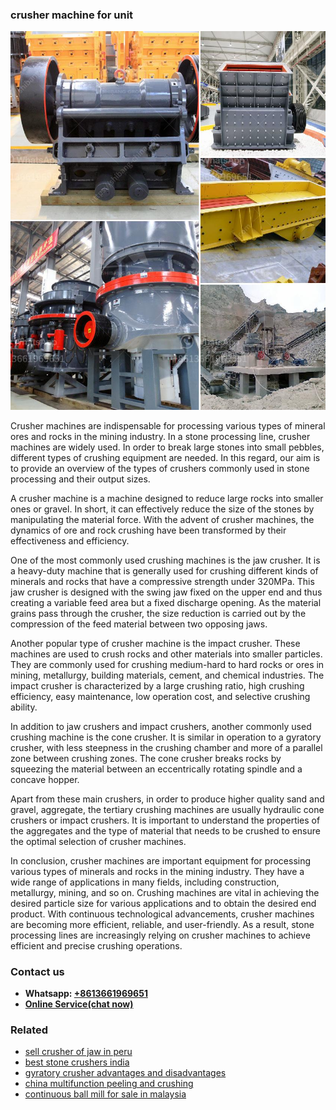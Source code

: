 <h3>crusher machine for unit</h3><img src='1706755673.jpg' alt=''><p>Crusher machines are indispensable for processing various types of mineral ores and rocks in the mining industry. In a stone processing line, crusher machines are widely used. In order to break large stones into small pebbles, different types of crushing equipment are needed. In this regard, our aim is to provide an overview of the types of crushers commonly used in stone processing and their output sizes.</p><p>A crusher machine is a machine designed to reduce large rocks into smaller ones or gravel. In short, it can effectively reduce the size of the stones by manipulating the material force. With the advent of crusher machines, the dynamics of ore and rock crushing have been transformed by their effectiveness and efficiency.</p><p>One of the most commonly used crushing machines is the jaw crusher. It is a heavy-duty machine that is generally used for crushing different kinds of minerals and rocks that have a compressive strength under 320MPa. This jaw crusher is designed with the swing jaw fixed on the upper end and thus creating a variable feed area but a fixed discharge opening. As the material grains pass through the crusher, the size reduction is carried out by the compression of the feed material between two opposing jaws.</p><p>Another popular type of crusher machine is the impact crusher. These machines are used to crush rocks and other materials into smaller particles. They are commonly used for crushing medium-hard to hard rocks or ores in mining, metallurgy, building materials, cement, and chemical industries. The impact crusher is characterized by a large crushing ratio, high crushing efficiency, easy maintenance, low operation cost, and selective crushing ability.</p><p>In addition to jaw crushers and impact crushers, another commonly used crushing machine is the cone crusher. It is similar in operation to a gyratory crusher, with less steepness in the crushing chamber and more of a parallel zone between crushing zones. The cone crusher breaks rocks by squeezing the material between an eccentrically rotating spindle and a concave hopper.</p><p>Apart from these main crushers, in order to produce higher quality sand and gravel, aggregate, the tertiary crushing machines are usually hydraulic cone crushers or impact crushers. It is important to understand the properties of the aggregates and the type of material that needs to be crushed to ensure the optimal selection of crusher machines.</p><p>In conclusion, crusher machines are important equipment for processing various types of minerals and rocks in the mining industry. They have a wide range of applications in many fields, including construction, metallurgy, mining, and so on. Crushing machines are vital in achieving the desired particle size for various applications and to obtain the desired end product. With continuous technological advancements, crusher machines are becoming more efficient, reliable, and user-friendly. As a result, stone processing lines are increasingly relying on crusher machines to achieve efficient and precise crushing operations.</p><h3>Contact us</h3><ul><li><strong>Whatsapp:&nbsp;<a href="https://wa.me/8613661969651">+8613661969651</a></strong></li><li><a href="https://swt.shibang-china.com/?git&amp;zhl&amp;crusher machine for unit"><strong>Online Service(chat now)</strong></a></li></ul><h3>Related</h3><ul><li><a href='sell crusher of jaw in peru.md'>sell crusher of jaw in peru</a></li><li><a href='best stone crushers india.md'>best stone crushers india</a></li><li><a href='gyratory crusher advantages and disadvantages.md'>gyratory crusher advantages and disadvantages</a></li><li><a href='china multifunction peeling and crushing.md'>china multifunction peeling and crushing</a></li><li><a href='continuous ball mill for sale in malaysia.md'>continuous ball mill for sale in malaysia</a></li></ul>